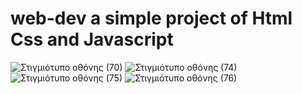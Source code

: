 # web-dev a simple project of Html Css and Javascript


![Στιγμιότυπο οθόνης (70)](https://user-images.githubusercontent.com/116730698/232516964-d597a234-e83e-4ba0-ab69-7afeaa868233.png)
![Στιγμιότυπο οθόνης (74)](https://user-images.githubusercontent.com/116730698/232517155-5f7acd1f-bf76-4a50-afdd-6fcec2f3bf74.png)
![Στιγμιότυπο οθόνης (75)](https://user-images.githubusercontent.com/116730698/232517179-cde105e6-c781-4e42-a5af-5392ff31e62d.png)
![Στιγμιότυπο οθόνης (76)](https://user-images.githubusercontent.com/116730698/232517210-66504b8e-afcb-4502-b881-71167557c242.png)
